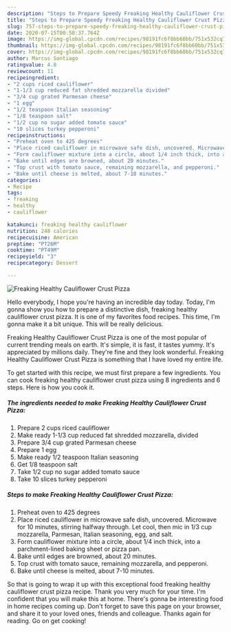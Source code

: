 ```yaml
---
description: "Steps to Prepare Speedy Freaking Healthy Cauliflower Crust Pizza"
title: "Steps to Prepare Speedy Freaking Healthy Cauliflower Crust Pizza"
slug: 757-steps-to-prepare-speedy-freaking-healthy-cauliflower-crust-pizza
date: 2020-07-15T00:58:37.764Z
image: https://img-global.cpcdn.com/recipes/98191fc6f8bb60bb/751x532cq70/freaking-healthy-cauliflower-crust-pizza-recipe-main-photo.jpg
thumbnail: https://img-global.cpcdn.com/recipes/98191fc6f8bb60bb/751x532cq70/freaking-healthy-cauliflower-crust-pizza-recipe-main-photo.jpg
cover: https://img-global.cpcdn.com/recipes/98191fc6f8bb60bb/751x532cq70/freaking-healthy-cauliflower-crust-pizza-recipe-main-photo.jpg
author: Marcus Santiago
ratingvalue: 4.8
reviewcount: 11
recipeingredient:
- "2 cups riced cauliflower"
- "1-1/3 cup reduced fat shredded mozzarella divided"
- "3/4 cup grated Parmesan cheese"
- "1 egg"
- "1/2 teaspoon Italian seasoning"
- "1/8 teaspoon salt"
- "1/2 cup no sugar added tomato sauce"
- "10 slices turkey pepperoni"
recipeinstructions:
- "Preheat oven to 425 degrees"
- "Place riced cauliflower in microwave safe dish, uncovered. Microwave for 10 minutes, stirring halfway through. Let cool, then mic in 1/3 cup mozzarella, Parmesan, Italian seasoning, egg, and salt."
- "Form cauliflower mixture into a circle, about 1/4 inch thick, into a parchment-lined baking sheet or pizza pan."
- "Bake until edges are browned, about 20 minutes."
- "Top crust with tomato sauce, remaining mozzarella, and pepperoni."
- "Bake until cheese is melted, about 7-10 minutes."
categories:
- Recipe
tags:
- freaking
- healthy
- cauliflower

katakunci: freaking healthy cauliflower 
nutrition: 248 calories
recipecuisine: American
preptime: "PT26M"
cooktime: "PT49M"
recipeyield: "3"
recipecategory: Dessert

---
```



![Freaking Healthy Cauliflower Crust Pizza](https://img-global.cpcdn.com/recipes/98191fc6f8bb60bb/751x532cq70/freaking-healthy-cauliflower-crust-pizza-recipe-main-photo.jpg)

Hello everybody, I hope you're having an incredible day today. Today, I'm gonna show you how to prepare a distinctive dish, freaking healthy cauliflower crust pizza. It is one of my favorites food recipes. This time, I'm gonna make it a bit unique. This will be really delicious.



Freaking Healthy Cauliflower Crust Pizza is one of the most popular of current trending meals on earth. It's simple, it is fast, it tastes yummy. It's appreciated by millions daily. They're fine and they look wonderful. Freaking Healthy Cauliflower Crust Pizza is something that I have loved my entire life.


To get started with this recipe, we must first prepare a few ingredients. You can cook freaking healthy cauliflower crust pizza using 8 ingredients and 6 steps. Here is how you cook it.

<!--inarticleads1-->

##### The ingredients needed to make Freaking Healthy Cauliflower Crust Pizza:

1. Prepare 2 cups riced cauliflower
1. Make ready 1-1/3 cup reduced fat shredded mozzarella, divided
1. Prepare 3/4 cup grated Parmesan cheese
1. Prepare 1 egg
1. Make ready 1/2 teaspoon Italian seasoning
1. Get 1/8 teaspoon salt
1. Take 1/2 cup no sugar added tomato sauce
1. Take 10 slices turkey pepperoni




<!--inarticleads2-->

##### Steps to make Freaking Healthy Cauliflower Crust Pizza:

1. Preheat oven to 425 degrees
1. Place riced cauliflower in microwave safe dish, uncovered. Microwave for 10 minutes, stirring halfway through. Let cool, then mic in 1/3 cup mozzarella, Parmesan, Italian seasoning, egg, and salt.
1. Form cauliflower mixture into a circle, about 1/4 inch thick, into a parchment-lined baking sheet or pizza pan.
1. Bake until edges are browned, about 20 minutes.
1. Top crust with tomato sauce, remaining mozzarella, and pepperoni.
1. Bake until cheese is melted, about 7-10 minutes.




So that is going to wrap it up with this exceptional food freaking healthy cauliflower crust pizza recipe. Thank you very much for your time. I'm confident that you will make this at home. There's gonna be interesting food in home recipes coming up. Don't forget to save this page on your browser, and share it to your loved ones, friends and colleague. Thanks again for reading. Go on get cooking!
